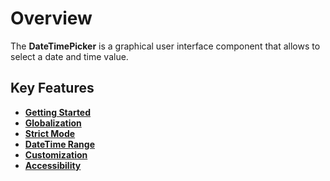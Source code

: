 # Overview

The **DateTimePicker** is a graphical user interface component that allows to select a date and time value.

## Key Features

* **[Getting Started](/datetimepicker/getting-started/)**
* **[Globalization](/datetimepicker/globalization/)**
* **[Strict Mode](/datetimepicker/strict-mode/)**
* **[DateTime Range](/datetimepicker/date-time-range/)**
* **[Customization](/datetimepicker/customization/)**
* **[Accessibility](/datetimepicker/accessibility/)**
